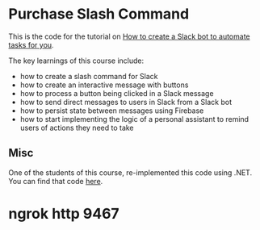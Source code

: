 # Purchase Slash Command

This is the code for the tutorial on [How to create a Slack bot to automate tasks for you](https://www.udemy.com/how-to-create-a-slack-bot-to-automate-tasks-for-you/).

The key learnings of this course include:

* how to create a slash command for Slack
* how to create an interactive message with buttons
* how to process a button being clicked in a Slack message
* how to send direct messages to users in Slack from a Slack bot
* how to persist state between messages using Firebase
* how to start implementing the logic of a personal assistant to remind users of actions they need to take

## Misc

One of the students of this course, re-implemented this code using .NET. You can find that code [here](https://github.com/peelmicro/purchase-slack-command-dotnet).

# ngrok http 9467